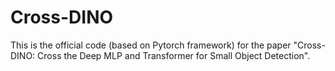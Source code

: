 # Cross-DINO

This is the official code (based on Pytorch framework) for the paper "Cross-DINO: Cross the Deep MLP and Transformer for Small Object Detection".
